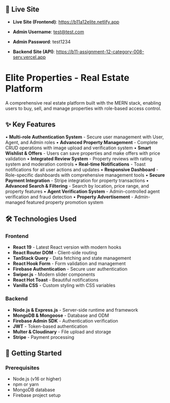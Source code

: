 ## 🚀 Live Site

- **Live Site (Frontend)**: https://b11a12elite.netlify.app
- **Admin Username**: test@test.com
- **Admin Password**: test1234

- **Backend Site (API)**: https://b11-assignment-12-category-008-serv.vercel.app



# Elite Properties - Real Estate Platform

A comprehensive real estate platform built with the MERN stack, enabling users to buy, sell, and manage properties with role-based access control.


## ✨ Key Features

• **Multi-role Authentication System** - Secure user management with User, Agent, and Admin roles
• **Advanced Property Management** - Complete CRUD operations with image upload and verification system
• **Smart Wishlist & Offers** - Users can save properties and make offers with price validation
• **Integrated Review System** - Property reviews with rating system and moderation controls
• **Real-time Notifications** - Toast notifications for all user actions and updates
• **Responsive Dashboard** - Role-specific dashboards with comprehensive management tools
• **Secure Payment Integration** - Stripe integration for property transactions
• **Advanced Search & Filtering** - Search by location, price range, and property features
• **Agent Verification System** - Admin-controlled agent verification and fraud detection
• **Property Advertisement** - Admin-managed featured property promotion system

## 🛠️ Technologies Used

### Frontend
- **React 19** - Latest React version with modern hooks
- **React Router DOM** - Client-side routing
- **TanStack Query** - Data fetching and state management
- **React Hook Form** - Form validation and management
- **Firebase Authentication** - Secure user authentication
- **Swiper.js** - Modern slider components
- **React Hot Toast** - Beautiful notifications
- **Vanilla CSS** - Custom styling with CSS variables

### Backend
- **Node.js & Express.js** - Server-side runtime and framework
- **MongoDB & Mongoose** - Database and ODM
- **Firebase Admin SDK** - Authentication verification
- **JWT** - Token-based authentication
- **Multer & Cloudinary** - File upload and storage
- **Stripe** - Payment processing

## 🚀 Getting Started

### Prerequisites
- Node.js (v16 or higher)
- npm or yarn
- MongoDB database
- Firebase project setup